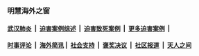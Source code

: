 
### 明慧海外之窗

####  [武汉肺炎](indexes/365.md?t=02141100) &nbsp;|&nbsp;  [迫害案例综述](indexes/328.md?t=02141100) &nbsp;|&nbsp; [迫害致死案例](indexes/277.md?t=02141100)  &nbsp;|&nbsp; [更多迫害案例](indexes/81.md?t=02141100)  &nbsp;|&nbsp; 
####  [时事评论](indexes/19.md?t=02141100) &nbsp;|&nbsp; [海外简讯](indexes/245.md?t=02141100)&nbsp;|&nbsp;  [社会支持](indexes/140.md?t=02141100) &nbsp;|&nbsp; [褒奖决议](indexes/282.md?t=02141100) &nbsp;|&nbsp; [社区报道](indexes/91.md?t=02141100)  &nbsp;|&nbsp; [天人之间](indexes/78.md?t=02141100) 

